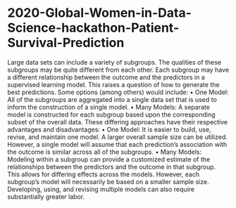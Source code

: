# 2020-Global-Women-in-Data-Science-hackathon-Patient-Survival-Prediction

Large data sets can include a variety of subgroups. The qualities of these subgroups may be quite different from each other. Each subgroup may have a different relationship between the outcome and the predictors in a supervised learning model. This raises a question of how to generate the best predictions. Some options (among others) would include:
• One Model: All of the subgroups are aggregated into a single data set that is used to inform the construction of a single model.
• Many Models: A separate model is constructed for each subgroup based upon the corresponding subset of the overall data.
These differing approaches have their respective advantages and disadvantages:
• One Model: It is easier to build, use, revise, and maintain one model. A larger overall sample size can be utilized. However, a single model will assume that each prediction’s association with the outcome is similar across all of the subgroups.
• Many Models: Modeling within a subgroup can provide a customized estimate of the relationships between the predictors and the outcome in that subgroup. This allows for differing effects across the models. However, each subgroup’s model will necessarily be based on a smaller sample size. Developing, using, and revising multiple models can also require substantially greater labor.
